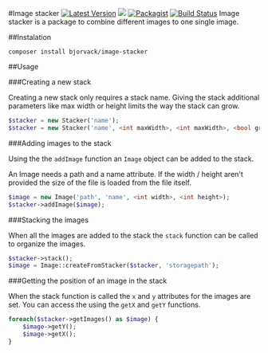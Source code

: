 #Image stacker
[![Latest Version](https://img.shields.io/github/release/bjorvack/image-stacker.svg?style=flat-square)](https://github.com/bjorvack/image-stacker/releases)
[![](https://img.shields.io/github/issues-raw/badges/shields.svg?maxAge=2592000)](https://github.com/bjorvack/image-stacker/issues)
[![Packagist](https://img.shields.io/packagist/l/doctrine/orm.svg?maxAge=2592000)](LICENSE.md)
[![Build Status](https://img.shields.io/travis/bjorvack/image-stacker.svg?style=flat-square)](https://travis-ci.org/bjorvack/image-stacker)
Image stacker is a package to combine different images to one single image.

##Instalation

```
composer install bjorvack/image-stacker
```

##Usage

###Creating a new stack

Creating a new stack only requires a stack name. Giving the stack additional parameters like max width or height limits the way the stack can grow.

```php
$stacker = new Stacker('name');
$stacker = new Stacker('name', <int maxWidth>, <int maxWidth>, <bool growVertical>, <bool growHorizontal>);
```

###Adding images to the stack

Using the the `addImage` function an `Image` object can be added to the stack.

An Image needs a path and a name attribute. If the width / height aren't provided the size of the file is loaded from the file itself.

```php
$image = new Image('path', 'name', <int width>, <int height>);
$stacker->addImage($image);
```

###Stacking the images

When all the images are added to the stack the `stack` function can be called to organize the images.

```php
$stacker->stack();
$image = Image::createFromStacker($stacker, 'storagepath');
```

###Getting the position of an image in the stack

When the stack function is called the `x` and `y` attributes for the images are set.
You can access the using the `getX` and `getY` functions.

```php
foreach($stacker->getImages() as $image) {
    $image->getY();
    $image->getX();
}
```


